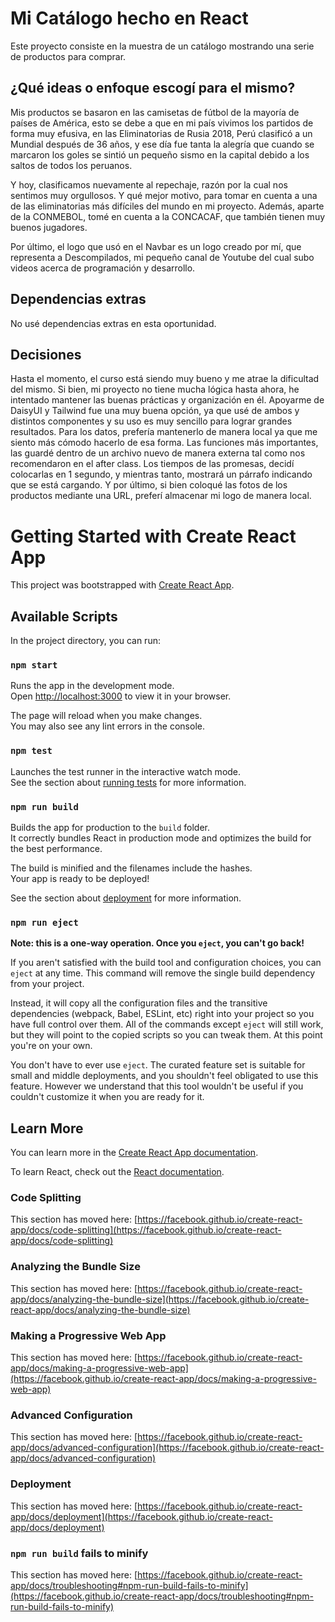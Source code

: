 # Mi Catálogo hecho en React

Este proyecto consiste en la muestra de un catálogo mostrando una serie de productos para comprar.

## ¿Qué ideas o enfoque escogí para el mismo?

Mis productos se basaron en las camisetas de fútbol de la mayoría de países de América, esto se debe a que en mi país vivimos los partidos de forma muy efusiva, en las Eliminatorias de Rusia 2018, Perú clasificó a un Mundial después de 36 años, y ese día fue tanta la alegría que cuando se marcaron los goles se sintió un pequeño sismo en la capital debido a los saltos de todos los peruanos.

Y hoy, clasificamos nuevamente al repechaje, razón por la cual nos sentimos muy orgullosos. Y qué mejor motivo, para tomar en cuenta a una de las eliminatorias más difíciles del mundo en mi proyecto. Además, aparte de la CONMEBOL, tomé en cuenta a la CONCACAF, que también tienen muy buenos jugadores.

Por último, el logo que usó en el Navbar es un logo creado por mí, que representa a Descompilados, mi pequeño canal de Youtube del cual subo videos acerca de programación y desarrollo.

## Dependencias extras

No usé dependencias extras en esta oportunidad.

## Decisiones

Hasta el momento, el curso está siendo muy bueno y me atrae la dificultad del mismo. Si bien, mi proyecto no tiene mucha lógica hasta ahora, he intentado mantener las buenas prácticas y organización en él. Apoyarme de DaisyUI y Tailwind fue una muy buena opción, ya que usé de ambos y distintos componentes y su uso es muy sencillo para lograr grandes resultados. Para los datos, prefería mantenerlo de manera local ya que me siento más cómodo hacerlo de esa forma. Las funciones más importantes, las guardé dentro de un archivo nuevo de manera externa tal como nos recomendaron en el after class. Los tiempos de las promesas, decidí colocarlas en 1 segundo, y mientras tanto, mostrará un párrafo indicando que se está cargando. Y por último, si bien coloqué las fotos de los productos mediante una URL, preferí almacenar mi logo de manera local.

# Getting Started with Create React App

This project was bootstrapped with [Create React App](https://github.com/facebook/create-react-app).

## Available Scripts

In the project directory, you can run:

### `npm start`

Runs the app in the development mode.\
Open [http://localhost:3000](http://localhost:3000) to view it in your browser.

The page will reload when you make changes.\
You may also see any lint errors in the console.

### `npm test`

Launches the test runner in the interactive watch mode.\
See the section about [running tests](https://facebook.github.io/create-react-app/docs/running-tests) for more information.

### `npm run build`

Builds the app for production to the `build` folder.\
It correctly bundles React in production mode and optimizes the build for the best performance.

The build is minified and the filenames include the hashes.\
Your app is ready to be deployed!

See the section about [deployment](https://facebook.github.io/create-react-app/docs/deployment) for more information.

### `npm run eject`

**Note: this is a one-way operation. Once you `eject`, you can't go back!**

If you aren't satisfied with the build tool and configuration choices, you can `eject` at any time. This command will remove the single build dependency from your project.

Instead, it will copy all the configuration files and the transitive dependencies (webpack, Babel, ESLint, etc) right into your project so you have full control over them. All of the commands except `eject` will still work, but they will point to the copied scripts so you can tweak them. At this point you're on your own.

You don't have to ever use `eject`. The curated feature set is suitable for small and middle deployments, and you shouldn't feel obligated to use this feature. However we understand that this tool wouldn't be useful if you couldn't customize it when you are ready for it.

## Learn More

You can learn more in the [Create React App documentation](https://facebook.github.io/create-react-app/docs/getting-started).

To learn React, check out the [React documentation](https://reactjs.org/).

### Code Splitting

This section has moved here: [https://facebook.github.io/create-react-app/docs/code-splitting](https://facebook.github.io/create-react-app/docs/code-splitting)

### Analyzing the Bundle Size

This section has moved here: [https://facebook.github.io/create-react-app/docs/analyzing-the-bundle-size](https://facebook.github.io/create-react-app/docs/analyzing-the-bundle-size)

### Making a Progressive Web App

This section has moved here: [https://facebook.github.io/create-react-app/docs/making-a-progressive-web-app](https://facebook.github.io/create-react-app/docs/making-a-progressive-web-app)

### Advanced Configuration

This section has moved here: [https://facebook.github.io/create-react-app/docs/advanced-configuration](https://facebook.github.io/create-react-app/docs/advanced-configuration)

### Deployment

This section has moved here: [https://facebook.github.io/create-react-app/docs/deployment](https://facebook.github.io/create-react-app/docs/deployment)

### `npm run build` fails to minify

This section has moved here: [https://facebook.github.io/create-react-app/docs/troubleshooting#npm-run-build-fails-to-minify](https://facebook.github.io/create-react-app/docs/troubleshooting#npm-run-build-fails-to-minify)
